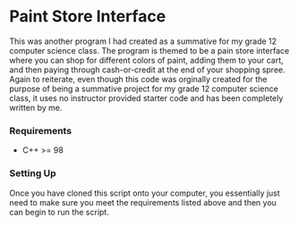 # Paint Store Interface
 This was another program I had created as a summative for my grade 12 computer science class. The program is themed to be a pain store interface where you can shop for different colors of paint, adding them to your cart, and then paying through cash-or-credit at the end of your shopping spree. Again to reiterate, even though this code was orginally created for the purpose of being a summative project for my grade 12 computer science class, it uses no instructor provided starter code and has been completely written by me.

 ### Requirements
 - C++ >= 98

 ### Setting Up
 Once you have cloned this script onto your computer, you essentially just need to make sure you meet the requirements listed above and then you can begin to run the script. 
